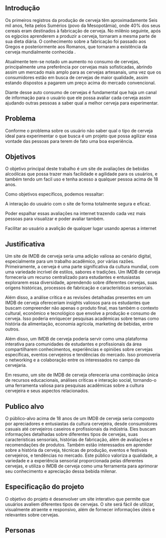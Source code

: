 ## Introdução

Os primeiros registros da produção de cerveja têm aproximadamente Seis mil
anos, feita pelos Sumérios (povo da Mesopotâmia), onde 40% dos seus cereais
eram destinados à fabricação de cerveja. No milênio
seguinte, após os egípcios aprenderem a produzir a cerveja, tornaram a
mesma parte de sua dieta diária. O conhecimento sobre a fabricação foi
passado aos Gregos e posteriormente aos Romanos, que tornaram a
existência da cerveja mundialmente conhecida .

Atualmente tem-se notado um aumento no consumo de cervejas,
principalmente uma preferência por cervejas mais sofisticadas, abrindo assim
um mercado mais amplo para as cervejas artesanais, uma vez que os
consumidores estão em busca de cervejas de maior qualidade, assim estando
dispostos a pagarem um preço acima do mercado convencional.

Diante desse auto consumo de cervejas é fundamental que haja um canal
de informação para o usuário que ele possa avaliar cada cerveja assim ajudando
outras pessoas a saber qual a melhor cerveja para experimentar.

## Problema

Conforme o problema sobre os usuário não saber qual o tipo de cerveja ideal para
experimentar o que busca é um projeto que possa agilizar essa vontade das pessoas para terem de fato uma boa experiência.

## Objetivos

O objetivo principal deste trabalho é um site de avaliações de bebidas alcoólicas que possa trazer mais facilidade e agilidade para os usuários, e também tendo um facil uso e tenha acesso a qualquer pessoa acima de 18 anos.

Como objetivos específicos, podemos ressaltar:

A interação do usuário com o site de forma totalmente segura e eficaz.

Poder espalhar essas avaliações na internet trazendo cada vez mais pessoas para visualizar e poder avaliar também.

Facilitar ao usuário a avalição de qualquer lugar usando apenas a internet

## Justificativa

Um site de IMDB de cerveja seria uma adição valiosa ao cenário digital, especialmente para um trabalho acadêmico, por várias razões. Primeiramente, a cerveja é uma parte significativa da cultura mundial, com uma variedade incrível de estilos, sabores e tradições. Um IMDB de cerveja forneceria um recurso centralizado para estudantes e entusiastas explorarem essa diversidade, aprendendo sobre diferentes cervejas, suas origens históricas, processos de fabricação e características sensoriais.

Além disso, a análise crítica e as revisões detalhadas presentes em um IMDB de cerveja ofereceriam insights valiosos para os estudantes que buscam compreender não apenas o produto final, mas também o contexto cultural, econômico e tecnológico que envolve a produção e consumo de cerveja. Isso poderia enriquecer pesquisas acadêmicas sobre temas como história da alimentação, economia agrícola, marketing de bebidas, entre outros.

Além disso, um IMDB de cerveja poderia servir como uma plataforma interativa para comunidades de estudantes e profissionais da área compartilharem conhecimentos, experiências e opiniões sobre cervejas específicas, eventos cervejeiros e tendências do mercado. Isso promoveria o networking e a colaboração entre os interessados no campo da cervejaria.

Em resumo, um site de IMDB de cerveja ofereceria uma combinação única de recursos educacionais, análises críticas e interação social, tornando-o uma ferramenta valiosa para pesquisas acadêmicas sobre a cultura cervejeira e seus aspectos relacionados.

## Publico alvo

O público-alvo acima de 18 anos de um IMDB de cerveja seria composto por apreciadores e entusiastas da cultura cervejeira, desde consumidores casuais até cervejeiros caseiros e profissionais da indústria. Eles buscam informações detalhadas sobre diferentes tipos de cervejas, suas características sensoriais, histórias de fabricação, além de avaliações e recomendações de produtos. Também estão interessados em aprender sobre a história da cerveja, técnicas de produção, eventos e festivais cervejeiros, e tendências no mercado. Este público valoriza a qualidade, a variedade e a experiência sensorial proporcionada pelas diferentes cervejas, e utiliza o IMDB de cerveja como uma ferramenta para aprimorar seu conhecimento e apreciação dessa bebida milenar.

## Especificação do projeto

O objetivo do projeto é desenvolver um site interativo que permite que usuários avaliem diferentes tipos de cervejas. O site será fácil de utilizar, visualmente atraente e responsivo, além de fornecer informações úteis e relevantes sobre cervejas.

## Personas


